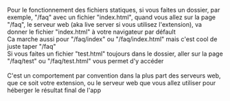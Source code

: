 Pour le fonctionnement des fichiers statiques, si vous faites un dossier, par exemple, "/faq" avec un fichier "index.html", quand vous allez sur la page
"/faq", le serveur web (aka live server si vous utilisez l'extension), va donner le fichier "index.html" à votre navigateur par défault<br>
Ca marche aussi pour "/faq/index" ou "/faq/index.html" mais c'est cool de juste taper "/faq"<br>
Si vous faites un fichier "test.html" toujours dans le dossier, aller sur la page "/faq/test" ou "/faq/test.html" vous permet d'y accéder<br><br>
C'est un comportement par convention dans la plus part des serveurs web, que ce soit votre extension, ou le serveur web que vous allez utiliser pour héberger le résultat final de l'app